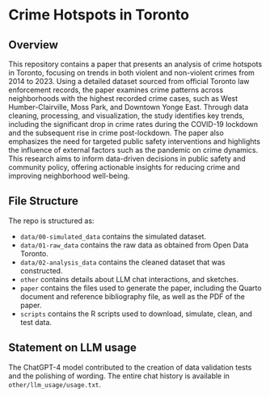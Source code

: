 # Crime Hotspots in Toronto

## Overview

This repository contains a paper that presents an analysis of crime hotspots in Toronto, focusing on trends in both violent and non-violent crimes from 2014 to 2023. Using a detailed dataset sourced from official Toronto law enforcement records, the paper examines crime patterns across neighborhoods with the highest recorded crime cases, such as West Humber-Clairville, Moss Park, and Downtown Yonge East. Through data cleaning, processing, and visualization, the study identifies key trends, including the significant drop in crime rates during the COVID-19 lockdown and the subsequent rise in crime post-lockdown. The paper also emphasizes the need for targeted public safety interventions and highlights the influence of external factors such as the pandemic on crime dynamics. This research aims to inform data-driven decisions in public safety and community policy, offering actionable insights for reducing crime and improving neighborhood well-being.

## File Structure
The repo is structured as:

-   `data/00-simulated_data` contains the simulated dataset.
-   `data/01-raw_data` contains the raw data as obtained from Open Data Toronto.
-   `data/02-analysis_data` contains the cleaned dataset that was constructed.
-   `other` contains details about LLM chat interactions, and sketches.
-   `paper` contains the files used to generate the paper, including the Quarto document and reference bibliography file, as well as the PDF of the paper.
-   `scripts` contains the R scripts used to download, simulate, clean, and test data.

## Statement on LLM usage
The ChatGPT-4 model contributed to the creation of data validation tests and the polishing of wording. The entire chat history is available in `other/llm_usage/usage.txt`.
